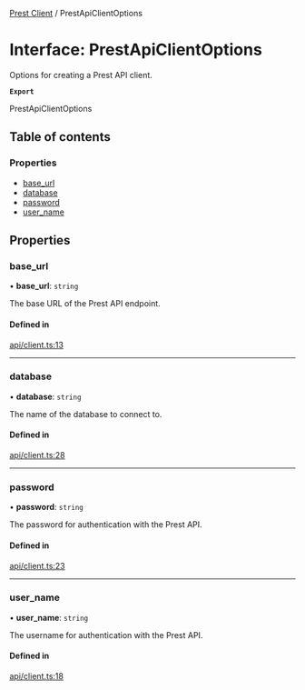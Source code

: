 [Prest Client](../README.md) / PrestApiClientOptions

# Interface: PrestApiClientOptions

Options for creating a Prest API client.

**`Export`**

PrestApiClientOptions

## Table of contents

### Properties

- [base\_url](PrestApiClientOptions.md#base_url)
- [database](PrestApiClientOptions.md#database)
- [password](PrestApiClientOptions.md#password)
- [user\_name](PrestApiClientOptions.md#user_name)

## Properties

### base\_url

• **base\_url**: `string`

The base URL of the Prest API endpoint.

#### Defined in

[api/client.ts:13](https://github.com/pgEdge/prest-client/blob/0849375/src/api/client.ts#L13)

___

### database

• **database**: `string`

The name of the database to connect to.

#### Defined in

[api/client.ts:28](https://github.com/pgEdge/prest-client/blob/0849375/src/api/client.ts#L28)

___

### password

• **password**: `string`

The password for authentication with the Prest API.

#### Defined in

[api/client.ts:23](https://github.com/pgEdge/prest-client/blob/0849375/src/api/client.ts#L23)

___

### user\_name

• **user\_name**: `string`

The username for authentication with the Prest API.

#### Defined in

[api/client.ts:18](https://github.com/pgEdge/prest-client/blob/0849375/src/api/client.ts#L18)
